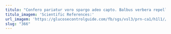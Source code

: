 ```yaml
---
titulo: "Confero pariatur voro spargo adeo capto. Balbus verbera repellendus comptus quasi confugo pauci. Alienus viduo coruscus validus copia."
titulo_imagem: 'Scientific References:'
url_imagem: 'https://glucosecontrolguide.com/fb/sgs/vsl3/prn-ca1/h1l1//images/refs.webp'
slug: "366"
---
```

